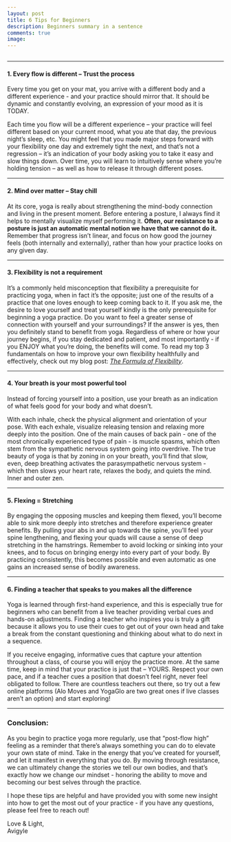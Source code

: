 ```yaml
---
layout: post
title: 6 Tips for Beginners
description: Beginners summary in a sentence
comments: true
image: 
---
```

<span class="image"><img src="{% link assets/images/beginners_2356.webp %}" alt="" /></span>
<hr/>
<h4>1. Every flow is different – Trust the process</h4>
<p>
Every time you get on your mat, you arrive with a different body and a different experience - and your practice should mirror that. It should be dynamic and constantly evolving, an expression of your mood as it is TODAY. 
<p>
Each time you flow will be a different experience – your practice will feel different based on your current mood, what you ate that day, the previous night’s sleep, etc. You might feel that you made major steps forward with your flexibility one day and extremely tight the next, and that’s not a regression – it’s an indication of your body asking you to take it easy and slow things down. Over time, you will learn to intuitively sense where you’re holding tension – as well as how to release it through different poses.
<hr/>

<h4>2. Mind over matter – Stay chill</h4>
<p>
At its core, yoga is really about strengthening the mind-body connection and living in the present moment. Before entering a posture, I always find it helps to mentally visualize myself performing it. <b>Often, our resistance to a posture is just an automatic mental notion we have that we cannot do it.</b> Remember that progress isn’t linear, and focus on how good the journey feels (both internally and externally), rather than how your practice looks on any given day.
<hr/>

<h4>3. Flexibility is not a requirement</h4>
<p>
It’s a commonly held misconception that flexibility a prerequisite for practicing yoga, when in fact it’s the opposite; just one of the results of a practice that one loves enough to keep coming back to it. If you ask me, the desire to love yourself and treat yourself kindly is the only prerequisite for beginning a yoga practice. Do you want to feel a greater sense of connection with yourself and your surroundings? If the answer is yes, then you definitely stand to benefit from yoga. Regardless of where or how your journey begins, if you stay dedicated and patient, and most importantly - if you ENJOY what you’re doing, the benefits will come. To read my top 3 fundamentals on how to improve your own flexibility healthfully and effectively, check out my blog post: <i><a href="{% post_url 2021-03-15-flexibility %}">The Formula of Flexibility</a></i>.
<hr/>

<h4>4. Your breath is your most powerful tool</h4>
<p>
Instead of forcing yourself into a position, use your breath as an indication of what feels good for your body and what doesn’t. 
<p>
With each inhale, check the physical alignment and orientation of your pose. With each exhale, visualize releasing tension and relaxing more deeply into the position. One of the main causes of back pain - one of the most chronically experienced type of pain - is muscle spasms, which often stem from the sympathetic nervous system going into overdrive. The true beauty of yoga is that by zoning in on your breath, you’ll find that slow, even, deep breathing activates the parasympathetic nervous system - which then slows your heart rate, relaxes the body, and quiets the mind. Inner and outer zen.
<hr/>

<h4>5. Flexing = Stretching</h4>
<p>
By engaging the opposing muscles and keeping them flexed, you’ll become able to sink more deeply into stretches and therefore experience greater benefits. By pulling your abs in and up towards the spine, you’ll feel your spine lengthening, and flexing your quads will cause a sense of deep stretching in the hamstrings. Remember to avoid locking or sinking into your knees, and to focus on bringing energy into every part of your body. By practicing consistently, this becomes possible and even automatic as one gains an increased sense of bodily awareness.
<hr/>

<h4>6. Finding a teacher that speaks to you makes all the difference</h4>
<p>
Yoga is learned through first-hand experience, and this is especially true for beginners who can benefit from a live teacher providing verbal cues and hands-on adjustments. Finding a teacher who inspires you is truly a gift because it allows you to use their cues to get out of your own head and take a break from the constant questioning and thinking about what to do next in a sequence.
<p>
If you receive engaging, informative cues that capture your attention throughout a class, of course you will enjoy the practice more. At the same time, keep in mind that your practice is just that – YOURS. Respect your own pace, and if a teacher cues a position that doesn’t feel right, never feel obligated to follow. There are countless teachers out there, so try out a few online platforms (Alo Moves and YogaGlo are two great ones if live classes aren’t an option) and start exploring!
<hr/>

<h3>Conclusion:</h3>
<p> 
As you begin to practice yoga more regularly, use that “post-flow high” feeling as a reminder that there’s always something you can do to elevate your own state of mind. Take in the energy that you’ve created for yourself, and let it manifest in everything that you do. By moving through resistance, we can ultimately change the stories we tell our own bodies, and that’s exactly how we change our mindset - honoring the ability to move and becoming our best selves through the practice.
<p>
I hope these tips are helpful and have provided you with some new insight into how to get the most out of your practice - if you have any questions, please feel free to reach out!
<p>
Love & Light,<br/>
Avigyle
